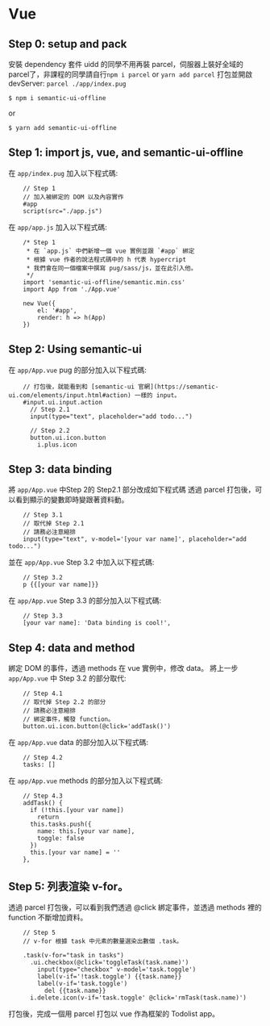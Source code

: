 Vue
===

## Step 0: setup and pack

安裝 dependency 套件
uidd 的同學不用再裝 parcel，伺服器上裝好全域的 parcel了，非課程的同學請自行`npm i parcel` or `yarn add parcel`
打包並開啟 devServer: `parcel ./app/index.pug`

`$ npm i semantic-ui-offline`

or

`$ yarn add semantic-ui-offline`

## Step 1: import js, vue, and semantic-ui-offline

在 `app/index.pug` 加入以下程式碼:

```
    // Step 1
    // 加入被綁定的 DOM 以及內容實作
    #app
    script(src="./app.js")
```

在 `app/app.js` 加入以下程式碼:

```
    /* Step 1
     * 在 `app.js` 中們新增一個 vue 實例並跟 `#app` 綁定
     * 根據 vue 作者的說法程式碼中的 h 代表 hypercript
     * 我們會在同一個檔案中撰寫 pug/sass/js，並在此引入他。
     */
    import 'semantic-ui-offline/semantic.min.css'
    import App from './App.vue'

    new Vue({
        el: '#app',
        render: h => h(App)
    })
```

## Step 2: Using semantic-ui 

在 `app/App.vue` pug 的部分加入以下程式碼:

```
    // 打包後，就能看到和 [semantic-ui 官網](https://semantic-ui.com/elements/input.html#action) 一樣的 input。
    #input.ui.input.action
      // Step 2.1
      input(type="text", placeholder="add todo...")

      // Step 2.2
      button.ui.icon.button
        i.plus.icon
```

## Step 3: data binding

將 `app/App.vue` 中Step 2的 Step2.1 部分改成如下程式碼
透過 parcel 打包後，可以看到顯示的變數即時變跟著資料動。

```
    // Step 3.1
    // 取代掉 Step 2.1
    // 請務必注意縮排
    input(type="text", v-model='[your var name]', placeholder="add todo...")
```

並在 `app/App.vue` Step 3.2 中加入以下程式碼:

```
    // Step 3.2
    p {{[your var name]}}
```

在 `app/App.vue` Step 3.3 的部分加入以下程式碼:
	
```
    // Step 3.3
    [your var name]: 'Data binding is cool!',
```

## Step 4: data and method

綁定 DOM 的事件，透過 methods 在 vue 實例中，修改 data。
將上一步 `app/App.vue` 中 Step 3.2 的部分取代:

```
    // Step 4.1
    // 取代掉 Step 2.2 的部分
    // 請務必注意縮排
    // 綁定事件，觸發 function。
    button.ui.icon.button(@click='addTask()')
```

在 `app/App.vue` data 的部分加入以下程式碼: 

```
    // Step 4.2
    tasks: []
```

在 `app/App.vue` methods 的部分加入以下程式碼: 

```
    // Step 4.3
    addTask() {
      if (!this.[your var name])
        return
      this.tasks.push({
        name: this.[your var name],
        toggle: false
      })
      this.[your var name] = ''
    },
```

## Step 5: 列表渲染 v-for。

透過 parcel 打包後，可以看到我們透過 @click 綁定事件，並透過 methods 裡的 function 不斷增加資料。

```
    // Step 5
    // v-for 根據 task 中元素的數量選染出數個 .task。

    .task(v-for="task in tasks")
      .ui.checkbox(@click='toggleTask(task.name)')
        input(type="checkbox" v-model='task.toggle')
        label(v-if='!task.toggle') {{task.name}}
        label(v-if='task.toggle')
          del {{task.name}}
      i.delete.icon(v-if='task.toggle' @click='rmTask(task.name)')
```

打包後，完成一個用 parcel 打包以 vue 作為框架的 Todolist app。
